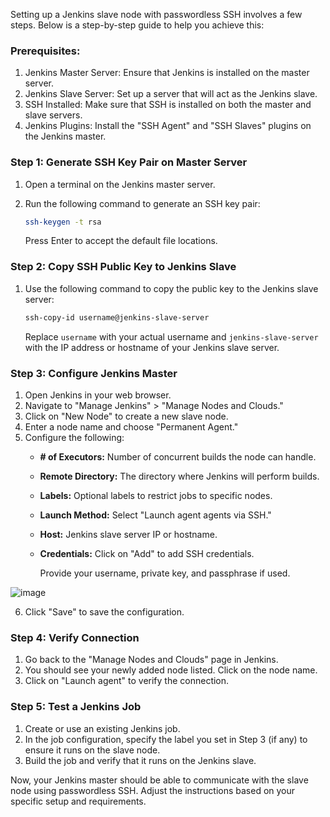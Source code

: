 Setting up a Jenkins slave node with passwordless SSH involves a few steps. 
Below is a step-by-step guide to help you achieve this:

### Prerequisites:
1. Jenkins Master Server: Ensure that Jenkins is installed on the master server.
2. Jenkins Slave Server: Set up a server that will act as the Jenkins slave.
3. SSH Installed: Make sure that SSH is installed on both the master and slave servers.
4. Jenkins Plugins: Install the "SSH Agent" and "SSH Slaves" plugins on the Jenkins master.

### Step 1: Generate SSH Key Pair on Master Server
1. Open a terminal on the Jenkins master server.
2. Run the following command to generate an SSH key pair:

    ```bash
    ssh-keygen -t rsa
    ```

   Press Enter to accept the default file locations.

### Step 2: Copy SSH Public Key to Jenkins Slave
1. Use the following command to copy the public key to the Jenkins slave server:

    ```bash
    ssh-copy-id username@jenkins-slave-server
    ```

   Replace `username` with your actual username and `jenkins-slave-server` with the IP address or hostname of your Jenkins slave server.

### Step 3: Configure Jenkins Master
1. Open Jenkins in your web browser.
2. Navigate to "Manage Jenkins" > "Manage Nodes and Clouds."
3. Click on "New Node" to create a new slave node.
4. Enter a node name and choose "Permanent Agent."
5. Configure the following:
   - **# of Executors:** Number of concurrent builds the node can handle.
   - **Remote Directory:** The directory where Jenkins will perform builds.
   - **Labels:** Optional labels to restrict jobs to specific nodes.
   - **Launch Method:** Select "Launch agent agents via SSH."
   - **Host:** Jenkins slave server IP or hostname.
   - **Credentials:** Click on "Add" to add SSH credentials.
   
     Provide your username, private key, and passphrase if used.


![image](https://github.com/discover-devops/mynewJenkins/assets/53135263/0fa55348-4101-4a19-8165-d2e441a868b8)






6. Click "Save" to save the configuration.

### Step 4: Verify Connection
1. Go back to the "Manage Nodes and Clouds" page in Jenkins.
2. You should see your newly added node listed. Click on the node name.
3. Click on "Launch agent" to verify the connection.

### Step 5: Test a Jenkins Job
1. Create or use an existing Jenkins job.
2. In the job configuration, specify the label you set in Step 3 (if any) to ensure it runs on the slave node.
3. Build the job and verify that it runs on the Jenkins slave.

Now, your Jenkins master should be able to communicate with the slave node using passwordless SSH. Adjust the instructions based on your specific setup and requirements.
